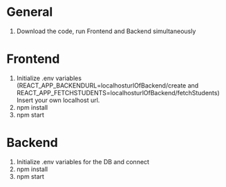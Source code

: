 # General
1. Download the code, run Frontend and Backend simultaneously


# Frontend

1. Initialize .env variables (REACT_APP_BACKENDURL=localhosturlOfBackend/create and REACT_APP_FETCHSTUDENTS=localhosturlOfBackend/fetchStudents) Insert your own localhost url.
2. npm install
3. npm start


# Backend

1. Initialize .env variables for the DB and connect
2.  npm install
3. npm start
